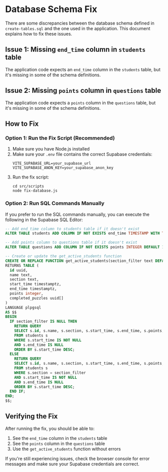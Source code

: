 # Database Schema Fix

There are some discrepancies between the database schema defined in `create-tables.sql` and the one used in the application. This document explains how to fix these issues.

## Issue 1: Missing `end_time` column in `students` table

The application code expects an `end_time` column in the `students` table, but it's missing in some of the schema definitions.

## Issue 2: Missing `points` column in `questions` table

The application code expects a `points` column in the `questions` table, but it's missing in some of the schema definitions.

## How to Fix

### Option 1: Run the Fix Script (Recommended)

1. Make sure you have Node.js installed
2. Make sure your `.env` file contains the correct Supabase credentials:
   ```
   VITE_SUPABASE_URL=your_supabase_url
   VITE_SUPABASE_ANON_KEY=your_supabase_anon_key
   ```
3. Run the fix script:
   ```
   cd src/scripts
   node fix-database.js
   ```

### Option 2: Run SQL Commands Manually

If you prefer to run the SQL commands manually, you can execute the following in the Supabase SQL Editor:

```sql
-- Add end_time column to students table if it doesn't exist
ALTER TABLE students ADD COLUMN IF NOT EXISTS end_time TIMESTAMP WITH TIME ZONE;

-- Add points column to questions table if it doesn't exist
ALTER TABLE questions ADD COLUMN IF NOT EXISTS points INTEGER DEFAULT 10;

-- Create or update the get_active_students function
CREATE OR REPLACE FUNCTION get_active_students(section_filter text DEFAULT NULL)
RETURNS TABLE (
  id uuid,
  name text,
  section text,
  start_time timestamptz,
  end_time timestamptz,
  points integer,
  completed_puzzles uuid[]
)
LANGUAGE plpgsql
AS $$
BEGIN
  IF section_filter IS NULL THEN
    RETURN QUERY
    SELECT s.id, s.name, s.section, s.start_time, s.end_time, s.points, s.completed_puzzles
    FROM students s
    WHERE s.start_time IS NOT NULL
    AND s.end_time IS NULL
    ORDER BY s.start_time DESC;
  ELSE
    RETURN QUERY
    SELECT s.id, s.name, s.section, s.start_time, s.end_time, s.points, s.completed_puzzles
    FROM students s
    WHERE s.section = section_filter
    AND s.start_time IS NOT NULL
    AND s.end_time IS NULL
    ORDER BY s.start_time DESC;
  END IF;
END;
$$;
```

## Verifying the Fix

After running the fix, you should be able to:

1. See the `end_time` column in the `students` table
2. See the `points` column in the `questions` table
3. Use the `get_active_students` function without errors

If you're still experiencing issues, check the browser console for error messages and make sure your Supabase credentials are correct. 